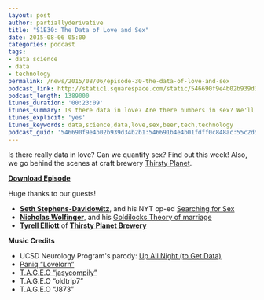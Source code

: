 ```yaml
---
layout: post
author: partiallyderivative
title: "S1E30: The Data of Love and Sex"
date: 2015-08-06 05:00
categories: podcast
tags:
- data science
- data
- technology
permalink: /news/2015/08/06/episode-30-the-data-of-love-and-sex
podcast_link: http://static1.squarespace.com/static/546690f9e4b02b939d34b2b1/546691b4e4b01fdff0c848ac/55c2d70ce4b0b9d4078a7a45/1438832561176/Partially_Derivative_Episode_30.mp3
podcast_length: 1389000
itunes_duration: '00:23:09'
itunes_summary: Is there data in love? Are there numbers in sex? We'll find out. Also we go behind the scenes at a craft brewery.
itunes_explicit: 'yes'
itunes_keywords: data,science,data,love,sex,beer,tech,technology
podcast_guid: '546690f9e4b02b939d34b2b1:546691b4e4b01fdff0c848ac:55c2d505e4b00bd075b3cf82'
---
```


Is there really data in love? Can we quantify sex? Find out this
week! Also, we go behind the scenes at craft brewery [Thirsty
Planet](http://thirstyplanet.net). 

[**Download Episode**](http://static1.squarespace.com/static/546690f9e4b02b939d34b2b1/546691b4e4b01fdff0c848ac/55c2d70ce4b0b9d4078a7a45/1438832561176/Partially_Derivative_Episode_30.mp3)

Huge thanks to our guests!

-   **[Seth Stephens-Davidowitz](http://sethsd.com/)**, and his NYT
    op-ed [Searching for
    Sex](http://www.nytimes.com/2015/01/25/opinion/sunday/seth-stephens-davidowitz-searching-for-sex.html?_r=0)
-   **[Nicholas
    Wolfinger](http://family-studies.org/author/nwolfinger/)**, and his
    [Goldilocks Theory of
    marriage](http://family-studies.org/replicating-the-goldilocks-theory-of-marriage-and-divorce/)
-   **[Tyrell
    Elliott](http://thirstyplanet.net/brewery/the-team/tyrell-elliott)**
    of **[Thirsty Planet Brewery](http://thirstyplanet.net)**

**Music Credits**

-   UCSD Neurology Program's parody: [Up All Night (to
    Get Data)](https://www.youtube.com/watch?v=NfhSLTQTLhI)
-   [Paniq “Lovelorn”](http://music.paniq.cc/track/lovelorn)
-   [T.A.G.E.O
    “jasycompily”](https://www.jamendo.com/en/list/a125147/advertime-vol1)
-   T.A.G.E.O “oldtrip7”
-   T.A.G.E.O “J873”
